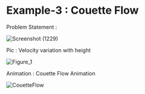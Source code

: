 # Example-3 : Couette Flow

Problem Statement :

![Screenshot (1229)](https://user-images.githubusercontent.com/68963724/123502977-a8667b80-d66d-11eb-9936-310372632f90.png)


Pic : Velocity variation with height

![Figure_1](https://user-images.githubusercontent.com/68963724/123502776-7e608980-d66c-11eb-8c85-c40af5017a3a.png)


Animation : Couette Flow Animation

![CouetteFlow](https://user-images.githubusercontent.com/68963724/123502660-b2877a80-d66b-11eb-8f10-a893901e46ab.gif)

